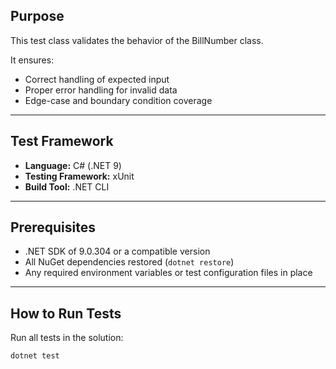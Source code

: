 ## Purpose
This test class validates the behavior of the BillNumber class.  

It ensures:
- Correct handling of expected input
- Proper error handling for invalid data
- Edge-case and boundary condition coverage

---

## Test Framework
- **Language:** C# (.NET 9)
- **Testing Framework:** xUnit  
- **Build Tool:** .NET CLI  

---

## Prerequisites
- .NET SDK of 9.0.304 or a compatible version 
- All NuGet dependencies restored (`dotnet restore`)  
- Any required environment variables or test configuration files in place  

---

## How to Run Tests
Run all tests in the solution:
```bash
dotnet test
